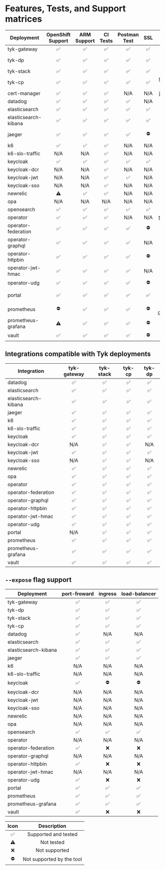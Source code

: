 # Features, Tests, and Support matrices

| Deployment           | OpenShift Support  |    ARM Support     |      CI Tests      |    Postman Test    |        SSL         |                                              Chart/Manifest                                              | Version |
|----------------------|:------------------:|:------------------:|:------------------:|:------------------:|:------------------:|:--------------------------------------------------------------------------------------------------------:|:-------:|
| tyk-gateway          | :white_check_mark: | :white_check_mark: | :white_check_mark: | :white_check_mark: | :white_check_mark: |                        [tyk-helm](https://helm.tyk.io/public/helm/charts)/tyk-oss                        |  1.6.0  |
| tyk-dp               | :white_check_mark: | :white_check_mark: | :white_check_mark: | :white_check_mark: | :white_check_mark: |                    [tyk-helm](https://helm.tyk.io/public/helm/charts)/tyk-data-plane                     |  1.6.0  |
| tyk-stack            | :white_check_mark: | :white_check_mark: | :white_check_mark: | :white_check_mark: | :white_check_mark: |                       [tyk-helm](https://helm.tyk.io/public/helm/charts)/tyk-stack                       |  1.6.0  |
| tyk-cp               | :white_check_mark: | :white_check_mark: | :white_check_mark: | :white_check_mark: | :white_check_mark: |                   [tyk-helm](https://helm.tyk.io/public/helm/charts)/tyk-control-plane                   |  1.6.0  |
| cert-manager         | :white_check_mark: | :white_check_mark: | :white_check_mark: |        N/A         |        N/A         |                           [jetstack](https://charts.jetstack.io)/cert-manager                            | 1.15.1  |
| datadog              | :white_check_mark: | :white_check_mark: | :white_check_mark: | :white_check_mark: |        N/A         |                              [datadog](https://helm.datadoghq.com)/datadog                               | 3.69.0  |
| elasticsearch        | :white_check_mark: | :white_check_mark: | :white_check_mark: | :white_check_mark: | :white_check_mark: |                       [bitnami](https://charts.bitnami.com/bitnami)/elasticsearch                        | 21.3.5  |
| elasticsearch-kibana | :white_check_mark: | :white_check_mark: | :white_check_mark: | :white_check_mark: | :white_check_mark: |                           [bitnami](https://charts.bitnami.com/bitnami)/kibana                           | 11.2.14 |
| jaeger               | :white_check_mark: | :white_check_mark: | :white_check_mark: | :white_check_mark: |     :no_entry:     |               [jaegertracing](https://jaegertracing.github.io/helm-charts)/jaeger-operator               | 2.46.2  |
| k6                   | :white_check_mark: | :white_check_mark: | :white_check_mark: |        N/A         |        N/A         |                       [grafana](https://grafana.github.io/helm-charts)/k6-operator                       |  3.8.0  |
| k6-slo-traffic       |        N/A         |        N/A         | :white_check_mark: |        N/A         |        N/A         |                                                   N/A                                                    |   N/A   |
| keycloak             | :white_check_mark: | :white_check_mark: | :white_check_mark: | :white_check_mark: | :white_check_mark: | [keycloak-operator](https://raw.githubusercontent.com/keycloak/keycloak-k8s-resources/21.0.1/kubernetes) | 25.0.2  |
| keycloak-dcr         |        N/A         |        N/A         | :white_check_mark: |        N/A         |        N/A         |                                                   N/A                                                    |   N/A   |
| keycloak-jwt         |        N/A         |        N/A         | :white_check_mark: | :white_check_mark: |        N/A         |                                                   N/A                                                    |   N/A   |
| keycloak-sso         |        N/A         |        N/A         | :white_check_mark: |        N/A         |        N/A         |                                                   N/A                                                    |   N/A   |
| newrelic             |     :warning:      | :white_check_mark: | :white_check_mark: |        N/A         |        N/A         |                             [nri-bundle](https://helm-charts.newrelic.com/)                              | 5.0.87  |
| opa                  |        N/A         |        N/A         |        N/A         |        N/A         |        N/A         |                                                   N/A                                                    |   N/A   |
| opensearch           | :white_check_mark: | :white_check_mark: | :white_check_mark: | :white_check_mark: | :white_check_mark: |                         [bitnami](https://charts.bitnami.com/bitnami)/opensearch                         |  1.2.8  |
| operator             | :white_check_mark: | :white_check_mark: | :white_check_mark: |        N/A         |        N/A         |                     [tyk-helm](https://helm.tyk.io/public/helm/charts)/tyk-operator                      | 0.18.0  |
| operator-federation  | :white_check_mark: | :white_check_mark: | :white_check_mark: | :white_check_mark: |     :no_entry:     |                                                   N/A                                                    |   N/A   |
| operator-graphql     | :white_check_mark: | :white_check_mark: | :white_check_mark: | :white_check_mark: |        N/A         |                                                   N/A                                                    |   N/A   |
| operator-httpbin     | :white_check_mark: | :white_check_mark: | :white_check_mark: | :white_check_mark: |     :no_entry:     |                                                   N/A                                                    |   N/A   |
| operator-jwt-hmac    | :white_check_mark: | :white_check_mark: | :white_check_mark: | :white_check_mark: |        N/A         |                                                   N/A                                                    |   N/A   |
| operator-udg         | :white_check_mark: | :white_check_mark: | :white_check_mark: | :white_check_mark: |     :no_entry:     |                                                   N/A                                                    |   N/A   |
| portal               | :white_check_mark: | :white_check_mark: | :white_check_mark: | :white_check_mark: | :white_check_mark: |                    [tyk-helm](https://helm.tyk.io/public/helm/charts)/tyk-dev-portal                     |  1.6.0  |
| prometheus           |     :no_entry:     | :white_check_mark: | :white_check_mark: | :white_check_mark: |     :no_entry:     |          [prometheus-community](https://prometheus-community.github.io/helm-charts)/prometheus           | 25.24.1 |
| prometheus-grafana   |     :warning:      | :white_check_mark: | :white_check_mark: | :white_check_mark: |     :no_entry:     |                         [grafana](https://grafana.github.io/helm-charts)/grafana                         |  8.3.6  |
| vault                | :white_check_mark: | :white_check_mark: | :white_check_mark: | :white_check_mark: |     :no_entry:     |                          [hashicorp](https://helm.releases.hashicorp.com)/vault                          | 0.28.1  |


## Integrations compatible with Tyk deployments
| Integration          |    tyk-gateway     |     tyk-stack      |       tyk-cp       |       tyk-dp       |
|----------------------|:------------------:|:------------------:|:------------------:|:------------------:|
| datadog              | :white_check_mark: | :white_check_mark: | :white_check_mark: | :white_check_mark: |
| elasticsearch        | :white_check_mark: | :white_check_mark: | :white_check_mark: | :white_check_mark: |
| elasticsearch-kibana | :white_check_mark: | :white_check_mark: | :white_check_mark: | :white_check_mark: |
| jaeger               | :white_check_mark: | :white_check_mark: | :white_check_mark: | :white_check_mark: |
| k6                   | :white_check_mark: | :white_check_mark: | :white_check_mark: | :white_check_mark: |
| k6-slo-traffic       | :white_check_mark: | :white_check_mark: | :white_check_mark: | :white_check_mark: |
| keycloak             | :white_check_mark: | :white_check_mark: | :white_check_mark: | :white_check_mark: |
| keycloak-dcr         |        N/A         | :white_check_mark: | :white_check_mark: |        N/A         |
| keycloak-jwt         | :white_check_mark: | :white_check_mark: | :white_check_mark: | :white_check_mark: |
| keycloak-sso         |        N/A         | :white_check_mark: | :white_check_mark: |        N/A         |
| newrelic             | :white_check_mark: | :white_check_mark: | :white_check_mark: | :white_check_mark: |
| opa                  | :white_check_mark: | :white_check_mark: | :white_check_mark: | :white_check_mark: |
| operator             | :white_check_mark: | :white_check_mark: | :white_check_mark: | :white_check_mark: |
| operator-federation  | :white_check_mark: | :white_check_mark: | :white_check_mark: | :white_check_mark: |
| operator-graphql     | :white_check_mark: | :white_check_mark: | :white_check_mark: | :white_check_mark: |
| operator-httpbin     | :white_check_mark: | :white_check_mark: | :white_check_mark: | :white_check_mark: |
| operator-jwt-hmac    | :white_check_mark: | :white_check_mark: | :white_check_mark: | :white_check_mark: |
| operator-udg         | :white_check_mark: | :white_check_mark: | :white_check_mark: | :white_check_mark: |
| portal               |        N/A         | :white_check_mark: | :white_check_mark: | :white_check_mark: |
| prometheus           | :white_check_mark: | :white_check_mark: | :white_check_mark: | :white_check_mark: |
| prometheus-grafana   | :white_check_mark: | :white_check_mark: | :white_check_mark: | :white_check_mark: |
| vault                | :white_check_mark: | :white_check_mark: | :white_check_mark: | :white_check_mark: |

## `--expose` flag support
| Deployment           |    port-froward    |      ingress       |   load-balancer    |
|----------------------|:------------------:|:------------------:|:------------------:|
| tyk-gateway          | :white_check_mark: | :white_check_mark: | :white_check_mark: |
| tyk-dp               | :white_check_mark: | :white_check_mark: | :white_check_mark: |
| tyk-stack            | :white_check_mark: | :white_check_mark: | :white_check_mark: |
| tyk-cp               | :white_check_mark: | :white_check_mark: | :white_check_mark: |
| datadog              | :white_check_mark: |        N/A         |        N/A         |
| elasticsearch        | :white_check_mark: | :white_check_mark: | :white_check_mark: |
| elasticsearch-kibana | :white_check_mark: | :white_check_mark: | :white_check_mark: |
| jaeger               | :white_check_mark: | :white_check_mark: | :white_check_mark: |
| k6                   |        N/A         |        N/A         |        N/A         |
| k6-slo-traffic       |        N/A         |        N/A         |        N/A         |
| keycloak             | :white_check_mark: |     :no_entry:     |     :no_entry:     |
| keycloak-dcr         |        N/A         |        N/A         |        N/A         |
| keycloak-jwt         |        N/A         |        N/A         |        N/A         |
| keycloak-sso         |        N/A         |        N/A         |        N/A         |
| newrelic             |        N/A         |        N/A         |        N/A         |
| opa                  |        N/A         |        N/A         |        N/A         |
| opensearch           | :white_check_mark: | :white_check_mark: | :white_check_mark: |
| operator             |        N/A         |        N/A         |        N/A         |
| operator-federation  | :white_check_mark: |        :x:         |        :x:         |
| operator-graphql     |        N/A         |        N/A         |        N/A         |
| operator-httpbin     | :white_check_mark: |        :x:         |        :x:         |
| operator-jwt-hmac    |        N/A         |        N/A         |        N/A         |
| operator-udg         | :white_check_mark: |        :x:         |        :x:         |
| portal               | :white_check_mark: | :white_check_mark: | :white_check_mark: |
| prometheus           | :white_check_mark: | :white_check_mark: | :white_check_mark: |
| prometheus-grafana   | :white_check_mark: | :white_check_mark: | :white_check_mark: |
| vault                | :white_check_mark: |        :x:         |        :x:         |

|        Icon        |        Description        |
|:------------------:|:-------------------------:|
| :white_check_mark: |   Supported and tested    |
|     :warning:      |        Not tested         |
|        :x:         |       Not supported       |
|     :no_entry:     | Not supported by the tool |
